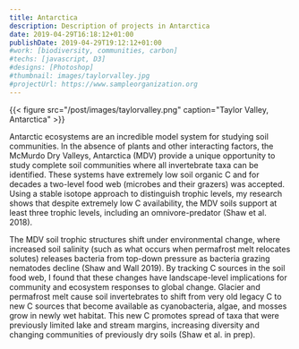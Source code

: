 ```yaml
---
title: Antarctica
description: Description of projects in Antarctica
date: 2019-04-29T16:18:12+01:00
publishDate: 2019-04-29T19:12:12+01:00
#work: [biodiversity, communities, carbon]
#techs: [javascript, D3]
#designs: [Photoshop]
#thumbnail: images/taylorvalley.jpg
#projectUrl: https://www.sampleorganization.org
---
```


{{< figure src="/post/images/taylorvalley.png" caption="Taylor Valley, Antarctica" >}}

<!--more-->

Antarctic ecosystems are an incredible model system for studying soil communities. In the absence of plants and other interacting factors, the McMurdo Dry Valleys, Antarctica (MDV) provide a unique opportunity to study complete soil communities where all invertebrate taxa can be identified. These systems have extremely low soil organic C and for decades a two-level food web (microbes and their grazers) was accepted. Using a stable isotope approach to distinguish trophic levels, my research shows that despite extremely low C availability, the MDV soils support at least three trophic levels, including an omnivore-predator (Shaw et al. 2018). 

The MDV soil trophic structures shift under environmental change, where increased soil salinity (such as what occurs when permafrost melt relocates solutes) releases bacteria from top-down pressure as bacteria grazing nematodes decline (Shaw and Wall 2019). By tracking C sources in the soil food web, I found that these changes have landscape-level implications for community and ecosystem responses to global change. Glacier and permafrost melt cause soil invertebrates to shift from very old legacy C to new C sources that become available as cyanobacteria, algae, and mosses grow in newly wet habitat. This new C promotes spread of taxa that were previously limited lake and stream margins, increasing diversity and changing communities of previously dry soils (Shaw et al. in prep). 